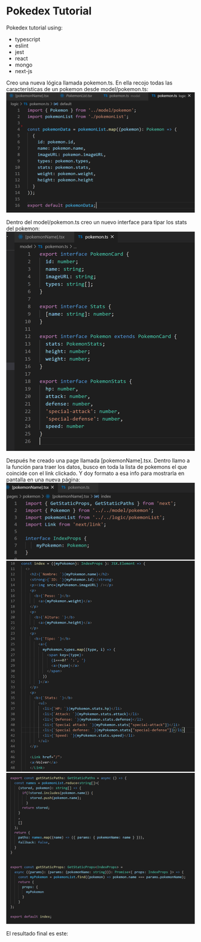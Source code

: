 # Pokedex Tutorial

Pokedex tutorial using:

- typescript
- eslint
- jest
- react
- mongo
- next-js




Creo una nueva lógica llamada pokemon.ts. En ella recojo todas las características de un pokemon desde model/pokemon.ts:
<img src=captures/Logic_pokemon-ts.png>

Dentro del model/pokemon.ts creo un nuevo interface para tipar los stats del pokemon:
<img src=captures/NewInterface_model_pokemon-ts.png>

Después he creado una page llamada [pokemonName].tsx. Dentro llamo a la función para traer los datos, busco en toda la lista de pokemons el que coincide con el link clickado. Y doy formato a esa info para mostrarla en pantalla en una nueva página:
<img src=captures/Page_pokemonName-tsx_1.png>
<img src=captures/Page_pokemonName-tsx_2.png>
<img src=captures/Page_pokemonName-tsx_3.png>

El resultado final es este:
